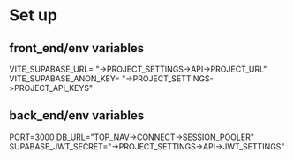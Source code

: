 # Set up

## front_end/env variables
VITE_SUPABASE_URL= "->PROJECT_SETTINGS->API->PROJECT_URL"
VITE_SUPABASE_ANON_KEY= "->PROJECT_SETTINGS->PROJECT_API_KEYS"

## back_end/env variables
PORT=3000
DB_URL="TOP_NAV->CONNECT->SESSION_POOLER"
SUPABASE_JWT_SECRET="->PROJECT_SETTINGS->API->JWT_SETTINGS"
